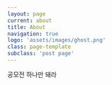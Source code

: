 ```yaml
---
layout: page
current: about
title: About
navigation: true
logo: 'assets/images/ghost.png'
class: page-template
subclass: 'post page'
---
```


공모전 하나만 돼라